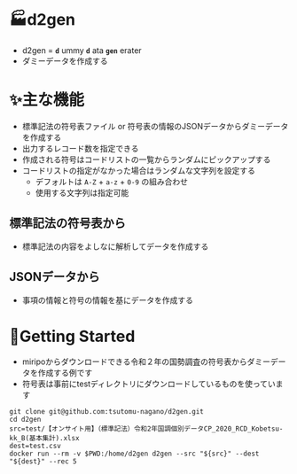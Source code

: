 # 🏭d2gen
- d2gen = **`d`** ummy **`d`** ata **`gen`** erater  
- ダミーデータを作成する

# ✨主な機能
- 標準記法の符号表ファイル or 符号表の情報のJSONデータからダミーデータを作成する
- 出力するレコード数を指定できる
- 作成される符号はコードリストの一覧からランダムにピックアップする
- コードリストの指定がなかった場合はランダムな文字列を設定する
  - デフォルトは `A-Z` + `a-z` + `0-9` の組み合わせ
  - 使用する文字列は指定可能

## 標準記法の符号表から
- 標準記法の内容をよしなに解析してデータを作成する

## JSONデータから
- 事項の情報と符号の情報を基にデータを作成する


# 🚀Getting Started
- miripoからダウンロードできる令和２年の国勢調査の符号表からダミーデータを作成する例です
- 符号表は事前にtestディレクトリにダウンロードしているものを使っています

```shell
git clone git@github.com:tsutomu-nagano/d2gen.git
cd d2gen
src=test/【オンサイト用】（標準記法）令和2年国調個別データCP_2020_RCD_Kobetsu-kk_B(基本集計).xlsx
dest=test.csv
docker run --rm -v $PWD:/home/d2gen d2gen --src "${src}" --dest "${dest}" --rec 5
```
